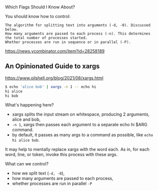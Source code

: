 


Which Flags Should I Know About?

You should know how to control:

    The algorithm for splitting text into arguments (-d, -0). Discussed below.
    How many arguments are passed to each process (-n). This determines the total number of processes started.
    Whether processes are run in sequence or in parallel (-P).

https://news.ycombinator.com/item?id=28258189


## An Opinionated Guide to xargs
https://www.oilshell.org/blog/2021/08/xargs.html


```bash
$ echo 'alice bob' | xargs -n 1 -- echo hi
hi alice
hi bob
```

What's happening here?

- xargs splits the input stream on whitespace, producing 2 arguments, alice and bob,
- `-n 1`, xargs then passes each argument to a separate echo hi $ARG command.
- by default, it passes as many args to a command as possible, like `echo hi alice bob`.

It may help to mentally replace xargs with the word each. As in, for each word, line, or token, invoke this process with these args.

What can we control?

- how we split text (`-d, -0`),
- how many arguments are passed to each process,
- whether processes are run in parallel `-P`
